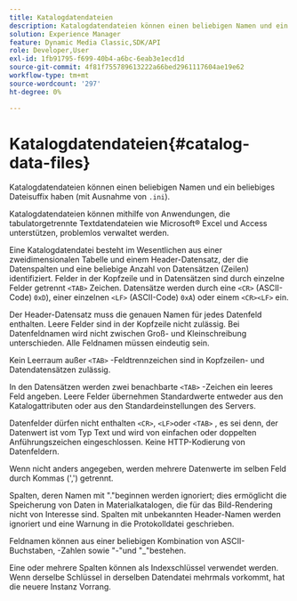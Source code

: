 ```yaml
---
title: Katalogdatendateien
description: Katalogdatendateien können einen beliebigen Namen und ein beliebiges Dateisuffix aufweisen (mit Ausnahme von .ini).
solution: Experience Manager
feature: Dynamic Media Classic,SDK/API
role: Developer,User
exl-id: 1fb91795-f699-40b4-a6bc-6eab3e1ecd1d
source-git-commit: 4f81f755789613222a66bed2961117604ae19e62
workflow-type: tm+mt
source-wordcount: '297'
ht-degree: 0%

---
```


# Katalogdatendateien{#catalog-data-files}

Katalogdatendateien können einen beliebigen Namen und ein beliebiges Dateisuffix haben (mit Ausnahme von `.ini`).

Katalogdatendateien können mithilfe von Anwendungen, die tabulatorgetrennte Textdatendateien wie Microsoft® Excel und Access unterstützen, problemlos verwaltet werden.

Eine Katalogdatendatei besteht im Wesentlichen aus einer zweidimensionalen Tabelle und einem Header-Datensatz, der die Datenspalten und eine beliebige Anzahl von Datensätzen (Zeilen) identifiziert. Felder in der Kopfzeile und in Datensätzen sind durch einzelne Felder getrennt `<TAB>` Zeichen. Datensätze werden durch eine `<CR>` (ASCII-Code) `0xD`), einer einzelnen `<LF>` (ASCII-Code) `0xA`) oder einem `<CR><LF>` ein.

Der Header-Datensatz muss die genauen Namen für jedes Datenfeld enthalten. Leere Felder sind in der Kopfzeile nicht zulässig. Bei Datenfeldnamen wird nicht zwischen Groß- und Kleinschreibung unterschieden. Alle Feldnamen müssen eindeutig sein.

Kein Leerraum außer `<TAB>` -Feldtrennzeichen sind in Kopfzeilen- und Datendatensätzen zulässig.

In den Datensätzen werden zwei benachbarte `<TAB>` -Zeichen ein leeres Feld angeben. Leere Felder übernehmen Standardwerte entweder aus den Katalogattributen oder aus den Standardeinstellungen des Servers.

Datenfelder dürfen nicht enthalten `<CR>`, `<LF>`oder `<TAB>` , es sei denn, der Datenwert ist vom Typ Text und wird von einfachen oder doppelten Anführungszeichen eingeschlossen. Keine HTTP-Kodierung von Datenfeldern.

Wenn nicht anders angegeben, werden mehrere Datenwerte im selben Feld durch Kommas (&#39;,&#39;) getrennt.

Spalten, deren Namen mit &quot;.&quot;beginnen werden ignoriert; dies ermöglicht die Speicherung von Daten in Materialkatalogen, die für das Bild-Rendering nicht von Interesse sind. Spalten mit unbekannten Header-Namen werden ignoriert und eine Warnung in die Protokolldatei geschrieben.

Feldnamen können aus einer beliebigen Kombination von ASCII-Buchstaben, -Zahlen sowie &quot;-&quot;und &quot;_&quot;bestehen.

Eine oder mehrere Spalten können als Indexschlüssel verwendet werden. Wenn derselbe Schlüssel in derselben Datendatei mehrmals vorkommt, hat die neuere Instanz Vorrang.
